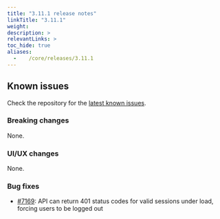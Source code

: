 ```yaml
---
title: "3.11.1 release notes"
linkTitle: "3.11.1"
weight:
description: >
relevantLinks: >
toc_hide: true
aliases:
  -    /core/releases/3.11.1
---
```


## Known issues

Check the repository for the [latest known issues](https://github.com/medic/cht-core/issues?q=is%3Aissue+label%3A%22Affects%3A+3.11.1%22).

### Breaking changes

None.

### UI/UX changes

None.

### Bug fixes

- [#7169](https://github.com/medic/cht-core/issues/7169): API can return 401 status codes for valid sessions under load, forcing users to be logged out
